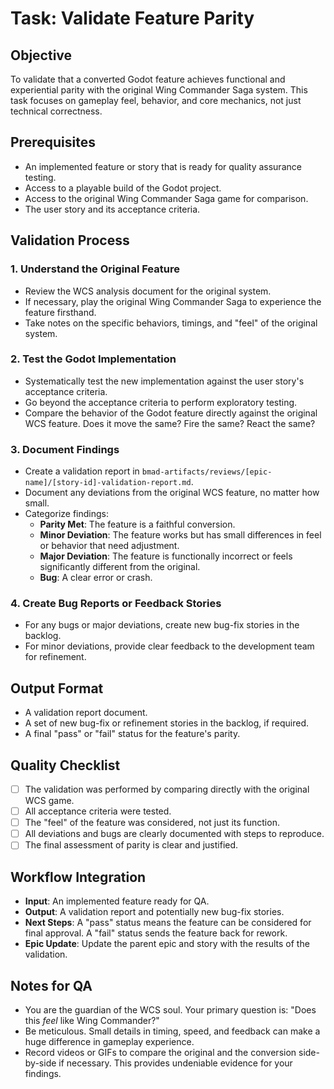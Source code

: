 # Task: Validate Feature Parity

## Objective
To validate that a converted Godot feature achieves functional and experiential parity with the original Wing Commander Saga system. This task focuses on gameplay feel, behavior, and core mechanics, not just technical correctness.

## Prerequisites
- An implemented feature or story that is ready for quality assurance testing.
- Access to a playable build of the Godot project.
- Access to the original Wing Commander Saga game for comparison.
- The user story and its acceptance criteria.

## Validation Process

### 1. Understand the Original Feature
- Review the WCS analysis document for the original system.
- If necessary, play the original Wing Commander Saga to experience the feature firsthand.
- Take notes on the specific behaviors, timings, and "feel" of the original system.

### 2. Test the Godot Implementation
- Systematically test the new implementation against the user story's acceptance criteria.
- Go beyond the acceptance criteria to perform exploratory testing.
- Compare the behavior of the Godot feature directly against the original WCS feature. Does it move the same? Fire the same? React the same?

### 3. Document Findings
- Create a validation report in `bmad-artifacts/reviews/[epic-name]/[story-id]-validation-report.md`.
- Document any deviations from the original WCS feature, no matter how small.
- Categorize findings:
    - **Parity Met**: The feature is a faithful conversion.
    - **Minor Deviation**: The feature works but has small differences in feel or behavior that need adjustment.
    - **Major Deviation**: The feature is functionally incorrect or feels significantly different from the original.
    - **Bug**: A clear error or crash.

### 4. Create Bug Reports or Feedback Stories
- For any bugs or major deviations, create new bug-fix stories in the backlog.
- For minor deviations, provide clear feedback to the development team for refinement.

## Output Format
- A validation report document.
- A set of new bug-fix or refinement stories in the backlog, if required.
- A final "pass" or "fail" status for the feature's parity.

## Quality Checklist
- [ ] The validation was performed by comparing directly with the original WCS game.
- [ ] All acceptance criteria were tested.
- [ ] The "feel" of the feature was considered, not just its function.
- [ ] All deviations and bugs are clearly documented with steps to reproduce.
- [ ] The final assessment of parity is clear and justified.

## Workflow Integration
- **Input**: An implemented feature ready for QA.
- **Output**: A validation report and potentially new bug-fix stories.
- **Next Steps**: A "pass" status means the feature can be considered for final approval. A "fail" status sends the feature back for rework.
- **Epic Update**: Update the parent epic and story with the results of the validation.

## Notes for QA
- You are the guardian of the WCS soul. Your primary question is: "Does this *feel* like Wing Commander?"
- Be meticulous. Small details in timing, speed, and feedback can make a huge difference in gameplay experience.
- Record videos or GIFs to compare the original and the conversion side-by-side if necessary. This provides undeniable evidence for your findings.
